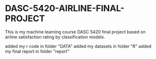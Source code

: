 # DASC-5420-AIRLINE-FINAL-PROJECT
This is my machine learning course DASC 5420 final project based on airline satisfaction rating by classification models.

added my r code in folder "DATA"
added my datasets in folder "R"
added my final report in folder "report"
